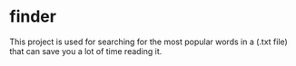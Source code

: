 # finder
 This project is used for searching for the most popular words in a (.txt file) that can save you a lot of time reading it.
